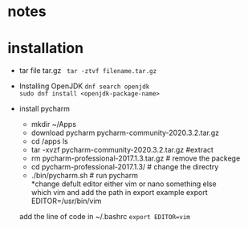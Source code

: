 # notes
# installation 
* tar file tar.gz
` tar -ztvf filename.tar.gz`  
* Installing OpenJDK
`dnf search openjdk`  
`sudo dnf install <openjdk-package-name>`  
* install pycharm  
  - mkdir ~/Apps
  - download pycharm pycharm-community-2020.3.2.tar.gz
  - cd /apps ls
  - tar -xvzf pycharm-community-2020.3.2.tar.gz #extract 
  - rm pycharm-professional-2017.1.3.tar.gz # remove the packege 
  - cd pycharm-professional-2017.1.3/  # change the directry 
  -  ./bin/pycharm.sh  # run pycharm  
 *change defult editor either vim or nano something else  
which vim and add the path in export 
example    export EDITOR=/usr/bin/vim

  add the line of code in   ~/.bashrc
`export EDITOR=vim`
